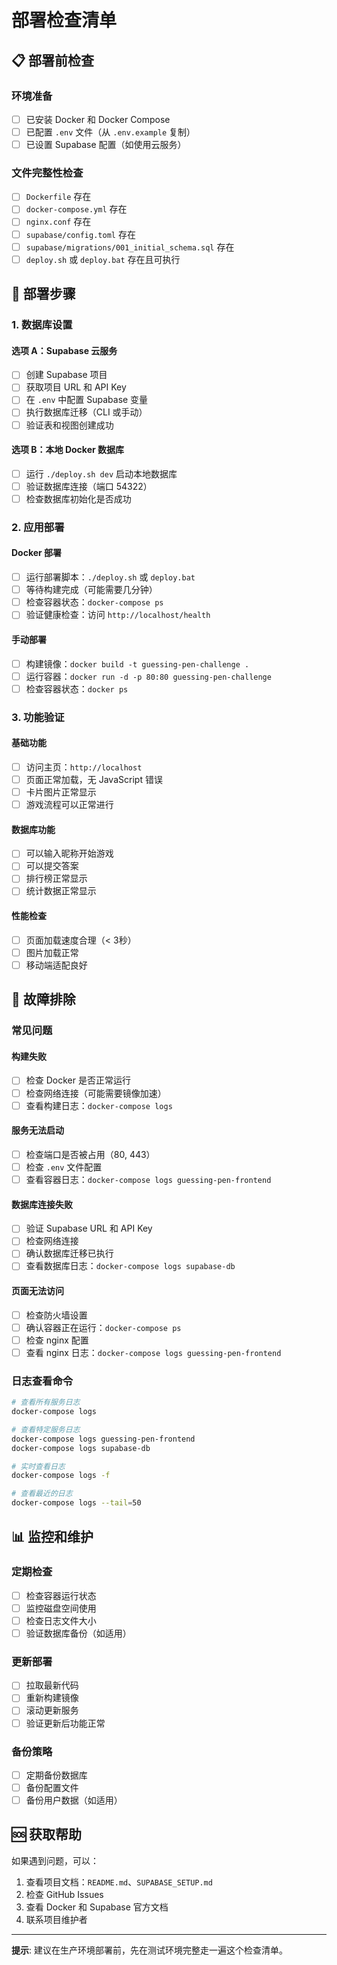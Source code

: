 # 部署检查清单

## 📋 部署前检查

### 环境准备
- [ ] 已安装 Docker 和 Docker Compose
- [ ] 已配置 `.env` 文件（从 `.env.example` 复制）
- [ ] 已设置 Supabase 配置（如使用云服务）

### 文件完整性检查
- [ ] `Dockerfile` 存在
- [ ] `docker-compose.yml` 存在
- [ ] `nginx.conf` 存在
- [ ] `supabase/config.toml` 存在
- [ ] `supabase/migrations/001_initial_schema.sql` 存在
- [ ] `deploy.sh` 或 `deploy.bat` 存在且可执行

## 🚀 部署步骤

### 1. 数据库设置

#### 选项 A：Supabase 云服务
- [ ] 创建 Supabase 项目
- [ ] 获取项目 URL 和 API Key
- [ ] 在 `.env` 中配置 Supabase 变量
- [ ] 执行数据库迁移（CLI 或手动）
- [ ] 验证表和视图创建成功

#### 选项 B：本地 Docker 数据库
- [ ] 运行 `./deploy.sh dev` 启动本地数据库
- [ ] 验证数据库连接（端口 54322）
- [ ] 检查数据库初始化是否成功

### 2. 应用部署

#### Docker 部署
- [ ] 运行部署脚本：`./deploy.sh` 或 `deploy.bat`
- [ ] 等待构建完成（可能需要几分钟）
- [ ] 检查容器状态：`docker-compose ps`
- [ ] 验证健康检查：访问 `http://localhost/health`

#### 手动部署
- [ ] 构建镜像：`docker build -t guessing-pen-challenge .`
- [ ] 运行容器：`docker run -d -p 80:80 guessing-pen-challenge`
- [ ] 检查容器状态：`docker ps`

### 3. 功能验证

#### 基础功能
- [ ] 访问主页：`http://localhost`
- [ ] 页面正常加载，无 JavaScript 错误
- [ ] 卡片图片正常显示
- [ ] 游戏流程可以正常进行

#### 数据库功能
- [ ] 可以输入昵称开始游戏
- [ ] 可以提交答案
- [ ] 排行榜正常显示
- [ ] 统计数据正常显示

#### 性能检查
- [ ] 页面加载速度合理（< 3秒）
- [ ] 图片加载正常
- [ ] 移动端适配良好

## 🔧 故障排除

### 常见问题

#### 构建失败
- [ ] 检查 Docker 是否正常运行
- [ ] 检查网络连接（可能需要镜像加速）
- [ ] 查看构建日志：`docker-compose logs`

#### 服务无法启动
- [ ] 检查端口是否被占用（80, 443）
- [ ] 检查 `.env` 文件配置
- [ ] 查看容器日志：`docker-compose logs guessing-pen-frontend`

#### 数据库连接失败
- [ ] 验证 Supabase URL 和 API Key
- [ ] 检查网络连接
- [ ] 确认数据库迁移已执行
- [ ] 查看数据库日志：`docker-compose logs supabase-db`

#### 页面无法访问
- [ ] 检查防火墙设置
- [ ] 确认容器正在运行：`docker-compose ps`
- [ ] 检查 nginx 配置
- [ ] 查看 nginx 日志：`docker-compose logs guessing-pen-frontend`

### 日志查看命令

```bash
# 查看所有服务日志
docker-compose logs

# 查看特定服务日志
docker-compose logs guessing-pen-frontend
docker-compose logs supabase-db

# 实时查看日志
docker-compose logs -f

# 查看最近的日志
docker-compose logs --tail=50
```

## 📊 监控和维护

### 定期检查
- [ ] 检查容器运行状态
- [ ] 监控磁盘空间使用
- [ ] 检查日志文件大小
- [ ] 验证数据库备份（如适用）

### 更新部署
- [ ] 拉取最新代码
- [ ] 重新构建镜像
- [ ] 滚动更新服务
- [ ] 验证更新后功能正常

### 备份策略
- [ ] 定期备份数据库
- [ ] 备份配置文件
- [ ] 备份用户数据（如适用）

## 🆘 获取帮助

如果遇到问题，可以：

1. 查看项目文档：`README.md`、`SUPABASE_SETUP.md`
2. 检查 GitHub Issues
3. 查看 Docker 和 Supabase 官方文档
4. 联系项目维护者

---

**提示**: 建议在生产环境部署前，先在测试环境完整走一遍这个检查清单。